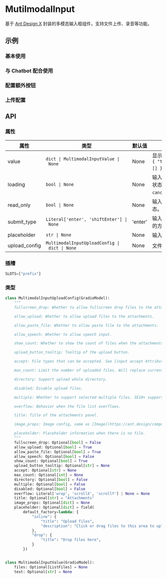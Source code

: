 # MutilmodalInput 

基于 [Ant Design X](https://x.ant.design) 封装的多模态输入框组件，支持文件上传、录音等功能。

## 示例

### 基本使用

<demo name="basic"></demo>

### 与 Chatbot 配合使用

<demo name="with_chatbot"></demo>

### 配置额外按钮

<demo name="extra_button"></demo>

### 上传配置

<demo name="upload_config"></demo>

## API 

### 属性

| 属性          | 类型                                          | 默认值  | 描述                                                   |
| ------------- | --------------------------------------------- | ------- | ------------------------------------------------------ |
| value         | `dict \| MultimodalInputValue \| None`        | None    | 显示的默认值，格式为`{ "text":"", "files":[] }`。      |
| loading       | `bool \| None`                                | None    | 输入框是否处处于加载状态，此时可以触发 `cancel` 事件。 |
| read_only     | `bool \| None`                                | None    | 输入框是否为只读状态。                                 |
| submit_type   | `Literal['enter', 'shiftEnter'] \| None`      | 'enter' | 输入框触发`submit`事件的方式。                         |
| placeholder   | `str \| None`                                 | None    | 输入框的提示信息。                                     |
| upload_config | `MultimodalInputUploadConfig \| dict \| None` | None    | 文件上传配置。                                         |

### 插槽

```python
SLOTS=["prefix"]
```

### 类型

```python
class MultimodalInputUploadConfig(GradioModel):
    """
    fullscreen_drop: Whether to allow fullscreen drop files to the attachments.

    allow_upload: Whether to allow upload files to the attachments.

    allow_paste_file: Whether to allow paste file to the attachments.

    allow_speech: Whether to allow speech input.

    show_count: Whether to show the count of files when the attachments panel is close.

    upload_button_tooltip: Tooltip of the upload button.

    accept: File types that can be accepted. See [input accept Attribute](https://developer.mozilla.org/en-US/docs/Web/HTML/Element/input/file#accept).

    max_count: Limit the number of uploaded files. Will replace current one when maxCount is 1.

    directory: Support upload whole directory.

    disabled: Disable upload files.

    multiple: Whether to support selected multiple files. IE10+ supported. You can select multiple files with CTRL holding down while multiple is set to be True.

    overflow: Behavior when the file list overflows.

    title: Title of the attachments panel.

    image_props: Image config, same as [Image](https://ant.design/components/image)

    placeholder: Placeholder information when there is no file.
    """
    fullscreen_drop: Optional[bool] = False
    allow_upload: Optional[bool] = True
    allow_paste_file: Optional[bool] = True
    allow_speech: Optional[bool] = False
    show_count: Optional[bool] = True
    upload_button_tooltip: Optional[str] = None
    accept: Optional[str] = None
    max_count: Optional[int] = None
    directory: Optional[bool] = False
    multiple: Optional[bool] = False
    disabled: Optional[bool] = False
    overflow: Literal['wrap', 'scrollX', 'scrollY'] | None = None
    title: Optional[str] = "Attachments"
    image_props: Optional[dict] = None
    placeholder: Optional[dict] = field(
        default_factory=lambda: {
            "inline": {
                "title": "Upload files",
                "description": "Click or drag files to this area to upload"
            },
            "drop": {
                "title": "Drop files here",
            }
        })


class MultimodalInputValue(GradioModel):
    files: Optional[ListFiles] = None
    text: Optional[str] = None

```
